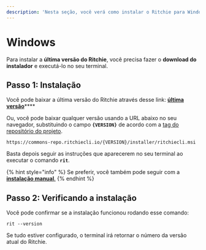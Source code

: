 ```yaml
---
description: 'Nesta seção, você verá como instalar o Ritchie para Windows.'
---
```


# Windows

Para instalar a **última versão do Ritchie**, você precisa  fazer o **download do instalador** e executá-lo no seu terminal. 

## Passo 1: Instalação

Você pode baixar a última versão do Ritchie através desse link: [**última versão**](https://commons-repo.ritchiecli.io/latest/ritchiecli.msi)\*\*\*\*

Ou, você pode baixar qualquer versão usando a URL abaixo no seu navegador, substituindo o campo **`{VERSION}`** de acordo com a [tag do repositório do projeto](https://github.com/ZupIT/ritchie-cli/tags).

```text
https://commons-repo.ritchiecli.io/{VERSION}/installer/ritchiecli.msi
```

Basta depois seguir as instruções que aparecerem no seu terminal ao executar o comando **`rit`**.

{% hint style="info" %}
Se preferir, você também pode seguir com a [**instalação manual**.](instalacao-manual.md)
{% endhint %}

## Passo 2: Verificando a instalação 

Você pode confirmar se a instalação funcionou rodando esse comando: 

```text
rit --version
```

Se tudo estiver configurado, o terminal irá retornar o número da versão atual do Ritchie.

